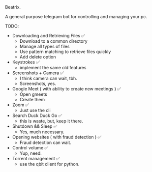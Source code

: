 Beatrix. 

A general purpose telegram bot for controlling and managing your pc.

TODO:
- Downloading and Retrieving Files ✅
    - Download to a common directory
    - Manage all types of files
    - Use pattern matching to retrieve files quickly
    - Add delete option
- Keystrokes ✅
    - implement the same old features
- Screenshots + Camera ✅
    - I think camera can wait, tbh.
    - Screenshots, yes.
- Google Meet ( with ability to create new meetings ) ✅
    - Open gmeets
    - Create them
- Zoom ✅
    - Just use the cli
- Search Duck Duck Go ✅
    - this is waste, but, keep it there.
- Shutdown && Sleep ✅
    - Yes, much necessary.
- Opening websites ( with fraud detection ) ✅
    - Fraud detection can wait.
- Control volume ✅
    - Yup, need.
- Torrent management ✅
    - use the qbit client for python.